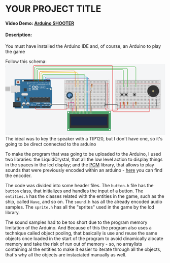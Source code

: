 # YOUR PROJECT TITLE
#### Video Demo:  [Arduino SHOOTER](https://www.youtube.com/watch?v=9pqOqYfGGoY)
#### Description:
You must have installed the Arduino IDE and, of course, an Arduino to play the game

Follow this schema:
![Circuitry](https://github.com/Zepelino/Arduino-SHOOTER/blob/main/circuitry.png)
The ideal was to key the speaker with a TIP120, but I don't have one, so it's going to be direct connected to the arduino

To make the program that was going to be uploaded to the Arduino, I used two libraries: the LiquidCrystal, that all the low level action to display things in the spaces in the lcd display; and the [PCM](https://github.com/damellis/PCM) library, that allows to play sounds that were previously encoded within an arduino - [here](https://www.instructables.com/Talking-Arduino-Playing-a-MP3-With-Arduino-Without/) you can find the encoder.

The code was divided into some header files. The `button.h` file has the `button` class, that initializes and handles the input of a button. The `entities.h` has the classes related with the entities in the game, such as the ship, called `Nave`, and so on. The `sound.h` has all the already encoded audio samples. The `sprite.h` has all the "sprites" used in the game by the lcd library.

The sound samples had to be too short due to the program memory limitation of the Arduino. And Because of this the program also uses a technique called object pooling, that basically is use and reuse the same objects once loaded in the start of the program to avoid dinamically alocate memory and take the risk of run out of memory - so, no arraylists containing al the entities to make it easier to iterate through all the objects, that's why all the objects are instaciated manually as well.


